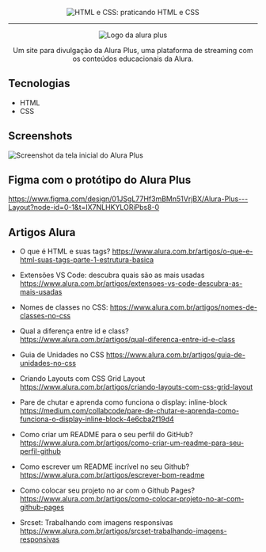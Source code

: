 
<p align="center"> <img src="https://imgur.com/BASzVop.png" alt="HTML e CSS: praticando HTML e CSS"> </p>

<hr>

<p align="center"> <img src="https://github.com/MonicaHillman/aluraplus/blob/aula04/img/Logo.png?raw=true" alt="Logo da alura plus"> </p>
<p align="center">Um site para divulgação da Alura Plus, uma plataforma de streaming com os conteúdos educacionais da Alura.</p>

## Tecnologias
* HTML
* CSS

## Screenshots
![Screenshot da tela inicial do Alura Plus](https://imgur.com/nKUf7MK.png)

## Figma com o protótipo do Alura Plus
https://www.figma.com/design/01JSgL77Hf3mBMn51VrjBX/Alura-Plus---Layout?node-id=0-1&t=IX7NLHKYLORiPbs8-0

## Artigos Alura
* O que é HTML e suas tags?
https://www.alura.com.br/artigos/o-que-e-html-suas-tags-parte-1-estrutura-basica

* Extensões VS Code: descubra quais são as mais usadas
https://www.alura.com.br/artigos/extensoes-vs-code-descubra-as-mais-usadas

* Nomes de classes no CSS: 
https://www.alura.com.br/artigos/nomes-de-classes-no-css

* Qual a diferença entre id e class?
https://www.alura.com.br/artigos/qual-diferenca-entre-id-e-class

* Guia de Unidades no CSS
https://www.alura.com.br/artigos/guia-de-unidades-no-css

* Criando Layouts com CSS Grid Layout
https://www.alura.com.br/artigos/criando-layouts-com-css-grid-layout

* Pare de chutar e aprenda como funciona o display: inline-block
https://medium.com/collabcode/pare-de-chutar-e-aprenda-como-funciona-o-display-inline-block-4e6cba2f19d4

* Como criar um README para o seu perfil do GitHub?
https://www.alura.com.br/artigos/como-criar-um-readme-para-seu-perfil-github

* Como escrever um README incrível no seu Github?
https://www.alura.com.br/artigos/escrever-bom-readme

* Como colocar seu projeto no ar com o Github Pages?
https://www.alura.com.br/artigos/como-colocar-projeto-no-ar-com-github-pages

* Srcset: Trabalhando com imagens responsivas
https://www.alura.com.br/artigos/srcset-trabalhando-imagens-responsivas
